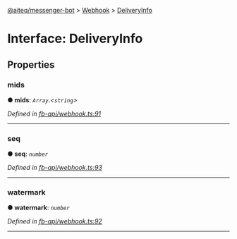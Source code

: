 [@aiteq/messenger-bot](../README.md) > [Webhook](../modules/webhook.md) > [DeliveryInfo](../interfaces/webhook.deliveryinfo.md)



# Interface: DeliveryInfo


## Properties
<a id="mids"></a>

###  mids

**●  mids**:  *`Array`.<`string`>* 

*Defined in [fb-api/webhook.ts:91](https://github.com/aiteq/messenger-bot/blob/a540dbb/src/fb-api/webhook.ts#L91)*





___

<a id="seq"></a>

###  seq

**●  seq**:  *`number`* 

*Defined in [fb-api/webhook.ts:93](https://github.com/aiteq/messenger-bot/blob/a540dbb/src/fb-api/webhook.ts#L93)*





___

<a id="watermark"></a>

###  watermark

**●  watermark**:  *`number`* 

*Defined in [fb-api/webhook.ts:92](https://github.com/aiteq/messenger-bot/blob/a540dbb/src/fb-api/webhook.ts#L92)*





___


